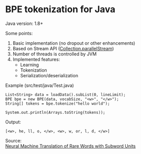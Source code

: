 # BPE tokenization for Java

Java version: 1.8+

Some points:
1. Basic implementation (no dropout or other enhancements)
2. Based on Stream API ([Collection.parallelStream](https://docs.oracle.com/javase/8/docs/api/java/util/Collection.html#parallelStream--))
3. Number of threads is controlled by JVM
4. Implemented features: 
   - Learning
   - Tokenization
   - Serialization/deserialization

Example (src/test/java/Test.java)
```
List<String> data = loadData().subList(0, lineLimit);
BPE bpe = new BPE(data, vocabSize, "<w>", "</w>");
String[] tokens = bpe.tokenize("hello world");

System.out.println(Arrays.toString(tokens));
```
Output:
```
[<w>, he, ll, o, </w>, <w>, w, or, l, d, </w>]
```

Source:<br>
[Neural Machine Translation of Rare Words with Subword Units](https://arxiv.org/pdf/1508.07909.pdf)